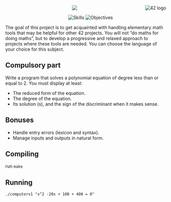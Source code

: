 <a href="https://www.42.fr/">
    <p><img src="https://www.universfreebox.com/UserFiles/image/site_logo.gif" alt="42 logo" title="42" align="right" /></p>
</a>
<p align="center"><img src="https://user-images.githubusercontent.com/34480775/75029136-cdf3db80-54a1-11ea-9621-936459b290e9.JPG" /></p>

&nbsp;&nbsp;&nbsp;&nbsp;&nbsp;&nbsp;&nbsp;&nbsp;&nbsp;&nbsp;&nbsp;&nbsp;&nbsp;&nbsp;&nbsp;&nbsp;
&nbsp;&nbsp;&nbsp;&nbsp;&nbsp;&nbsp;&nbsp;&nbsp;&nbsp;&nbsp;&nbsp;&nbsp;&nbsp;&nbsp;&nbsp;&nbsp;
&nbsp;&nbsp;&nbsp;&nbsp;&nbsp;&nbsp;&nbsp;&nbsp;&nbsp;&nbsp;&nbsp;&nbsp;&nbsp;&nbsp;&nbsp;
![Skills](https://img.shields.io/badge/Skills-Algorithm&AI-9cf)
![Objectives](https://img.shields.io/badge/Objectives-Mathematics%20Basics-brightgreen)


The goal of this project is to get acquainted with handling elementary math tools that may be helpful for other 42 projects. You will not “do maths for doing maths”, but to develop a progressive and relaxed approach to projects where these tools are needed. You can choose the language of your choice for this subject.

## Compulsory part
Write a program that solves a polynomial equation of degree less than or equal to 2. You must display at least:
* The reduced form of the equation.
* The degree of the equation.
* Its solution (s), and the sign of the discriminant when it makes sense.

## Bonuses
* Handle entry errors (lexicon and syntax).
* Manage inputs and outputs in natural form.

## Compiling
run `make`

## Running
`./computorv1 "x^2 -20x + 100 + 400 = 0"`
